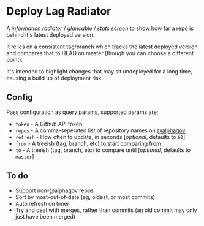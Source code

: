 # Deploy Lag Radiator

A _information radiator_ / _glancable_ / _stats screen_ to show how far a repo is behind it's latest deployed version.

It relies on a consistent tag/branch which tracks the latest deployed version and compares that to HEAD on master (though you can choose a different point).

It's intended to highlight changes that may sit undeployed for a long time, causing a build up of deployment risk.

## Config

Pass configuration as query params, supported params are;

* `token` - A Github API token
* `repos` - A comma-seperated list of repository names on [@alphagov](https://github.com/alphagov)
* `refresh` - How often to update, in seconds [_optional_, defaults to `60`]
* `from` - A treeish (tag, branch, etc) to start comparing from
* `to` - A treeish (tag, branch, etc) to compare until [_optional_, defaults to `master`]

## To do

* Support non-@alphagov repos
* Sort by most-out-of-date (eg, oldest, or most commits)
* Auto refresh on timer
* Try and deal with merges, rather than commits (an old commit may only just have been merged)
